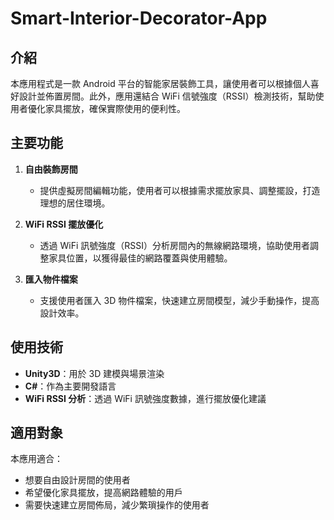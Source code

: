 # Smart-Interior-Decorator-App
## 介紹
本應用程式是一款 Android 平台的智能家居裝飾工具，讓使用者可以根據個人喜好設計並佈置房間。此外，應用還結合 WiFi 信號強度（RSSI）檢測技術，幫助使用者優化家具擺放，確保實際使用的便利性。

## 主要功能
1. **自由裝飾房間**  
   - 提供虛擬房間編輯功能，使用者可以根據需求擺放家具、調整擺設，打造理想的居住環境。  

2. **WiFi RSSI 擺放優化**  
   - 透過 WiFi 訊號強度（RSSI）分析房間內的無線網路環境，協助使用者調整家具位置，以獲得最佳的網路覆蓋與使用體驗。  

3. **匯入物件檔案**  
   - 支援使用者匯入 3D 物件檔案，快速建立房間模型，減少手動操作，提高設計效率。  

## 使用技術
- **Unity3D**：用於 3D 建模與場景渲染  
- **C#**：作為主要開發語言  
- **WiFi RSSI 分析**：透過 WiFi 訊號強度數據，進行擺放優化建議  

## 適用對象
本應用適合：
- 想要自由設計房間的使用者  
- 希望優化家具擺放，提高網路體驗的用戶  
- 需要快速建立房間佈局，減少繁瑣操作的使用者  
